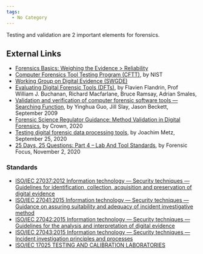 ```yaml
---
tags:
  - No Category
---
```

Testing and validation are 2 important elements for forensics.

## External Links

* [Forensics Basics: Weighing the Evidence \> Reliability](http://www.forensicbasics.org/?page_id=501#.X3bvX3UzauU)
* [Computer Forensics Tool Testing Program (CFTT)](https://www.nist.gov/itl/ssd/software-quality-group/computer-forensics-tool-testing-program-cftt),
  by NIST
* [Working Group on Digital Evidence (SWGDE)](https://www.swgde.org/home)
* [Evaluating Digital Forensic Tools (DFTs)](https://www.napier.ac.uk/page-not-found),
  by Flavien Flandrin, Prof William J. Buchanan, Richard Macfarlane,
  Bruce Ramsay, Adrian Smales,
* [Validation and verification of computer forensic software tools — Searching Function](https://www.sciencedirect.com/science/article/pii/S1742287609000358),
  by Yinghua Guo, Jill Slay, Jason Beckett, September 2009
* [Forensic Science Regulator Guidance: Method Validation in Digital Forensics](https://assets.publishing.service.gov.uk/government/uploads/system/uploads/attachment_data/file/921392/218_Method_Validation_in_Digital_Forensics_Issue_2_New_Base_Final.pdf),
  by Crown, 2020
* [Testing digital forensic data processing tools](https://osdfir.blogspot.com/2020/09/testing-digital-forensic-data.html),
  by Joachim Metz, September 25, 2020
* [25 Days, 25 Questions: Part 4 – Lab And Tool Standards](https://www.forensicfocus.com/articles/25-days-25-questions-part-4-lab-and-tool-standards/),
  by Forensic Focus, November 2, 2020

### Standards

* [ISO/IEC 27037:2012 Information technology — Security techniques — Guidelines for identification, collection, acquisition and preservation of digital evidence](https://www.iso.org/standard/44381.html)
* [ISO/IEC 27041:2015 Information technology — Security techniques — Guidance on assuring suitability and adequacy of incident investigative method](https://www.iso.org/standard/44405.html)
* [ISO/IEC 27042:2015 Information technology — Security techniques — Guidelines for the analysis and interpretation of digital evidence](https://www.iso.org/standard/44406.html)
* [ISO/IEC 27043:2015 Information technology — Security techniques — Incident investigation principles and processes](https://www.iso.org/standard/44407.html)
* [ISO/IEC 17025 TESTING AND CALIBRATION LABORATORIES](https://www.iso.org/ISO-IEC-17025-testing-and-calibration-laboratories.html)
